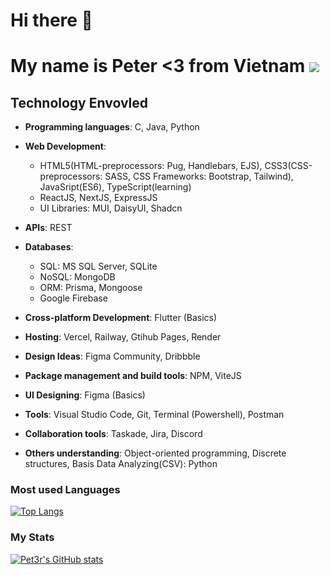 # Hi there 👋 

# My name is Peter <3 from Vietnam ![](https://raw.githubusercontent.com/stevenrskelton/flag-icon/master/png/36/country-4x3/vn.png)
## Technology Envovled
   - <strong>Programming languages</strong>: C, Java, Python
 
   - <strong>Web Development</strong>: 
      - HTML5(HTML-preprocessors: Pug, Handlebars, EJS), CSS3(CSS-preprocessors: SASS, CSS Frameworks: Bootstrap, Tailwind), JavaSript(ES6), TypeScript(learning)
      - ReactJS, NextJS, ExpressJS
      - UI Libraries: MUI, DaisyUI, Shadcn

   - <strong>APIs</strong>: REST
   
   - <strong>Databases</strong>: 
      - SQL: MS SQL Server, SQLite
      - NoSQL: MongoDB
      - ORM: Prisma, Mongoose
      - Google Firebase

   - <strong>Cross-platform Development</strong>: Flutter (Basics)

   - <strong>Hosting</strong>: Vercel, Railway, Gtihub Pages, Render

   - <strong>Design Ideas</strong>: Figma Community, Dribbble

   - <strong>Package management and build tools</strong>: NPM, ViteJS

   - <strong>UI Designing</strong>: Figma (Basics)

   - <strong>Tools</strong>: Visual Studio Code, Git, Terminal (Powershell), Postman

   - <strong>Collaboration tools</strong>: Taskade, Jira, Discord

   - <strong>Others understanding</strong>: Object-oriented programming, Discrete structures, Basis Data Analyzing(CSV): Python

### Most used Languages
[![Top Langs](https://github-readme-stats.vercel.app/api/top-langs/?username=Pet3r1512&layout=compact)](https://github.com/anuraghazra/github-readme-stats)

### My Stats
[![Pet3r's GitHub stats](https://github-readme-stats.vercel.app/api?username=Pet3r1512)](https://github.com/anuraghazra/github-readme-stats)
